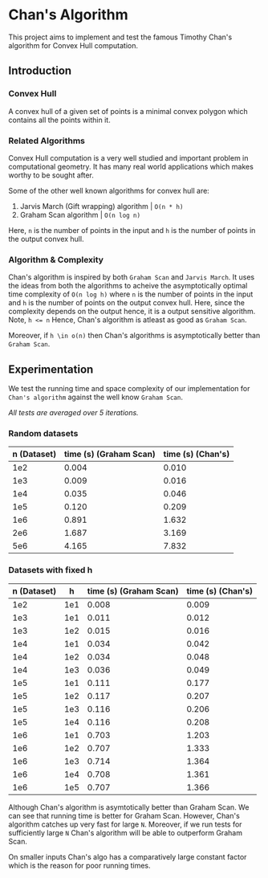 # Chan's Algorithm

This project aims to implement and test the famous Timothy Chan's algorithm for Convex Hull computation.

## Introduction
### Convex Hull

A convex hull of a given set of points is a minimal convex polygon which contains all the points within it.

### Related Algorithms

Convex Hull computation is a very well studied and important problem in computational geometry. It has many real world applications which makes worthy to be sought after.

Some of the other well known algorithms for convex hull are:
1. Jarvis March (Gift wrapping) algorithm | `O(n * h)`
2. Graham Scan algorithm | `O(n log n)`

Here, `n` is the number of points in the input and `h` is the number of points in the output convex hull.

### Algorithm & Complexity

Chan's algorithm is inspired by both `Graham Scan` and `Jarvis March`. It uses the ideas from both the algorithms to acheive the asymptotically optimal time complexity of `O(n log h)` where `n` is the number of points in the input and `h` is the number of points on the output convex hull.
Here, since the complexity depends on the output hence, it is a output sensitive algorithm.
Note, `h <= n` Hence, Chan's algorithm is atleast as good as `Graham Scan`.

Moreover, if `h \in o(n)` then Chan's algorithms is asymptotically better than `Graham Scan`.

## Experimentation

We test the running time and space complexity of our implementation for `Chan's algorithm` against the well know `Graham Scan`.

*All tests are averaged over 5 iterations.*

### Random datasets

n (Dataset) |   time (s) (Graham Scan)     |  time (s) (Chan's) 
------------|------------------------------|-------------------------
   1e2      |            0.004             |       0.010        
   1e3      |            0.009             |       0.016
   1e4      |            0.035             |       0.046     
   1e5      |            0.120             |       0.209
   1e6      |            0.891             |       1.632
   2e6      |            1.687             |       3.169
   5e6      |            4.165             |       7.832


### Datasets with fixed h

n (Dataset)  |   h    | time (s) (Graham Scan)  |  time (s) (Chan's) 
-------------|--------|-------------------------|----------------------
   1e2       |  1e1   |       0.008             |       0.009        
   1e3       |  1e1   |       0.011             |       0.012
   1e3       |  1e2   |       0.015             |       0.016     
   1e4       |  1e1   |       0.034             |       0.042
   1e4       |  1e2   |       0.034             |       0.048
   1e4       |  1e3   |       0.036             |       0.049
   1e5       |  1e1   |       0.111             |       0.177
   1e5       |  1e2   |       0.117             |       0.207
   1e5       |  1e3   |       0.116             |       0.206
   1e5       |  1e4   |       0.116             |       0.208
   1e6       |  1e1   |       0.703             |       1.203
   1e6       |  1e2   |       0.707             |       1.333
   1e6       |  1e3   |       0.714             |       1.364
   1e6       |  1e4   |       0.708             |       1.361
   1e6       |  1e5   |       0.707             |       1.366

Although Chan's algorithm is asymtotically better than Graham Scan. We can see that running time is better for Graham Scan. However, Chan's algorithm catches up very fast for large `N`.
Moreover, if we run tests for sufficiently large `N` Chan's algorithm will be able to outperform Graham Scan.

On smaller inputs Chan's algo has a comparatively large constant factor which is the reason for poor running times.



